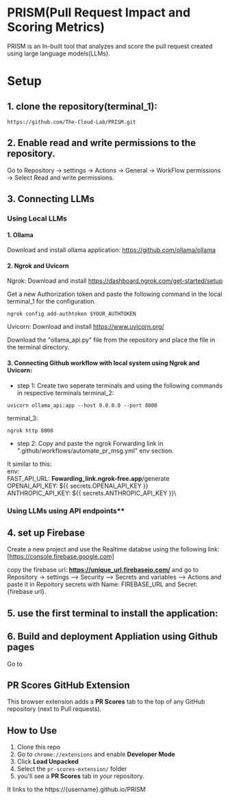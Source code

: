 # PRISM(Pull Request Impact and Scoring Metrics)

PRISM is an In-built tool that analyzes and score the pull request created using large language models(LLMs). 


# Setup

## 1. clone the repository(terminal_1):
    https://github.com/The-Cloud-Lab/PRISM.git

## 2. Enable read and write permissions to the repository.
 Go to Repository -> settings -> Actions -> General -> WorkFlow permissions -> Select Read and write permissions.

## 3. Connecting LLMs
   ### Using Local LLMs
  
   #### 1. Ollama
Download and install ollama application: https://github.com/ollama/ollama
   
   #### 2. Ngrok and Uvicorn
   
Ngrok: Download and install https://dashboard.ngrok.com/get-started/setup
   
Get a new Authorization token and paste the following command in the local terminal_1 for the configuration.

    ngrok config add-authtoken $YOUR_AUTHTOKEN
      
Uvicorn: Download and install https://www.uvicorn.org/

Download the "ollama_api.py" file from the repository and place the file in the terminal directory. 

   #### 3. Connecting Github workflow with local system using Ngrok and Uvicorn:
   * step 1: 
   Create two seperate terminals and using the following commands in respective terminals
   terminal_2:

    uvicorn ollama_api:app --host 0.0.0.0 --port 8000 
    
   terminal_3:
   
    ngrok http 8000
   
   * step 2: 
   Copy and paste the ngrok Forwarding link in ".github/workflows/automate_pr_msg.yml" env section. 
   
   It similar to this:\
   env:\
          FAST_API_URL: __Fowarding_link.ngrok-free.app__/generate\
          OPENAI_API_KEY: ${{ secrets.OPENAI_API_KEY }}\
          ANTHROPIC_API_KEY: ${{ secrets.ANTHROPIC_API_KEY }}\
        
   

  ### Using LLMs using API endpoints**
   
   
## 4. set up Firebase
Create a new project and use the Realtime databse using the following link:
[https://console.firebase.google.com]

copy the firebase url: __https://unique_url.firebaseio.com/__ and go to Repository -> settings --> Security --> Secrets and variables --> Actions 
and paste it in Repoitory secrets with Name: FIREBASE_URL and Secret: {firebase url}. 


## 5. use the first terminal to install the application: 



## 6. Build and deployment Appliation using Github pages

   Go to 
   
## PR Scores GitHub Extension

This browser extension adds a **PR Scores** tab to the top of any GitHub repository (next to Pull requests).

##  How to Use

1. Clone this repo
2. Go to `chrome://extensions` and enable **Developer Mode**
3. Click **Load Unpacked**
4. Select the `pr-scores-extension/` folder
5. you'll see a **PR Scores** tab in your repository.

It links to the https://{username}.github.io/PRISM
